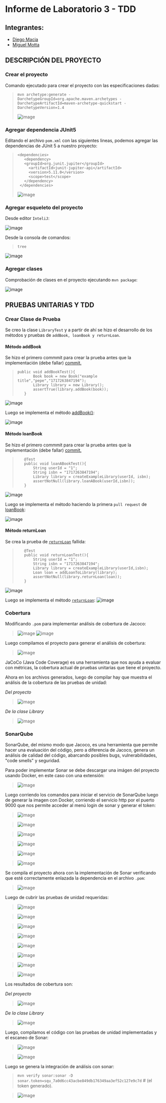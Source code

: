 # Informe de Laboratorio 3 - TDD
## Integrantes:
* [Diego Macia](https://github.com/thesrcielos)
* [Miguel Motta](https://github.com/MIGUEL-MOTTA-U)

## DESCRIPCIÓN DEL PROYECTO

### Crear el proyecto
Comando ejecutado para crear el proyecto con las especificaciones dadas:

> ```
> mvn archetype:generate -DarchetypeGroupId=org.apache.maven.archetypes -DarchetypeArtifactId=maven-archetype-quickstart -DarchetypeVersion=1.4
> ```
> ![image](./asset/maven-project-creation.png)

### Agregar dependencia JUnit5
Editando el archivo `pom.xml` con las siguientes lineas, podemos agregar las dependencias de JUnit 5 a nuestro proyecto:
> ```
> <dependencies>
>    <dependency>
>    <groupId>org.junit.jupiter</groupId>
>      <artifactId>junit-jupiter-api</artifactId>
>      <version>5.11.0</version>
>      <scope>test</scope>
>    </dependency>
>  </dependencies>
> ```
> ![image](./asset/pom-JUnit5-dependences.png)
### Agregar esqueleto del proyecto
Desde editor `InteliJ`:

![image](./asset/project-structure.png)

Desde la consola de comandos:

> `tree`

![image](./asset/tree-project-structure.png)

### Agregar clases
Comprobación de clases en el proyecto ejecutando `mvn package`:

![image](./asset/mvn-package.png)

## PRUEBAS UNITARIAS Y TDD
### Crear Clase de Prueba
Se creo la clase `LibraryTest` y a partir de ahí se hizo el desarrollo de los métodos y pruebas de `addBook, loanBook y returnLoan`.
#### Método addBook
Se hizo el primero commmit para crear la prueba antes que la implementación (debe fallar) [commit.](https://github.com/thesrcielos/Lab03-TDD/commit/1653f876bf8cdb5f31608b786cc7f1693b194f71)

>```
> public void addBookTest(){
>        Book book = new Book("example title","pepe","1717263847194");
>        Library library = new Library();
>        assertTrue(library.addBook(book));
>    }
>```
![image](./asset/test-addBook-failed.png)

Luego se implementa el método [addBook()](https://github.com/thesrcielos/Lab03-TDD/commit/b07206a2619a9114e205046cc8f1b60ad98d8a96):

![image](./asset/test-addBook-passed.png)

#### Método loanBook
Se hizo el primero commmit para crear la prueba antes que la implementación (debe fallar) [commit.](https://github.com/thesrcielos/Lab03-TDD/commit/0a8c3c8a4ec56426c56ba535c6b748cc294afa4c)

>```
>    @Test
>    public void loanABookTest(){
>        String userId = "1";
>        String isbn = "1717263847194";
>        Library library = createExampleLibrary(userId, isbn);
>        assertNotNull(library.loanABook(userId,isbn));
>    }
>```
![image](./asset/pruebaLoanBookFalla.png)

Luego se implementa el método haciendo la primera `pull request` de [loanBook](https://github.com/thesrcielos/Lab03-TDD/commit/4ea5e6601980f0404c8307a40b721bd75ae4ae2f):

![image](./asset/pruebaLoanABookPasa.png)

#### Método returnLoan
Se crea la prueba de [`returnLoan`](https://github.com/thesrcielos/Lab03-TDD/commit/479ec866ad49f14526a5c34e080551aba9b0f95d) fallida:
>```
>    @Test
>    public void returnLoanTest(){
>        String userId = "1";
>        String isbn = "1717263847194";
>        Library library = createExampleLibrary(userId,isbn);
>        Loan loan = addLoanToLibrary(library);
>        assertNotNull(library.returnLoan(loan));
>    }
>```

![image](./asset/pruebaLoanBookFalla.png)

Luego se implementa el método [`returnLoan`](https://github.com/thesrcielos/Lab03-TDD/commit/e87328c453309d895866942f0a1b521748202c13):
![image](./asset/pruebaLoanABookPasa.png)

### Cobertura
Modificando `.pom` para implementar análisis de cobertura de Jacoco:
> ![image](./asset/jacoco-pom.png)
> ![image](./asset/jacoco-pom-2.png)

Luego compilamos el proyecto para generar el análisis de cobertura:
> ![image](./asset/jacoco-add.png)

JaCoCo (Java Code Coverage) es una herramienta que nos ayuda a 
evaluar con métricas, la cobertura actual de pruebas unitarias que 
tiene el proyecto.

Ahora en los archivos generados, luego de compilar hay que muestra el análisis
de la cobertura de las pruebas de unidad:

*Del proyecto*
> ![image](./asset/initial-coverage.png)

*De la clase Library*
> ![image](./asset/initial-coverage-library-class.png)

### SonarQube
SonarQube, del mismo modo que Jacoco, es una herramienta que permite
hacer una evaluación del código, pero a diferencia de Jacoco, genera un análisis
de calidad del código, abarcando posibles bugs, vulnerabilidades, "code smells" y 
seguridad.

Para poder implementar Sonar se debe descargar una imágen del proyecto usando Docker, 
en este caso con una extensión:
> ![image](./asset/SonarLint-plugin.png)

Luego corriendo los comandos para iniciar el servicio de SonarQube luego de generar
la imagen con Docker, corriendo el servicio http por el puerto 9000 que nos permite 
acceder al menú login de sonar y generar el token:

> ![image](./asset/sonar-jacoco-pom.png)

> ![image](./asset/docker-sonarqube.png)

> ![image](./asset/login-sonar.png)

> ![image](./asset/login-sonar2.png)

> ![image](./asset/sonarqube-platform.png)

> ![image](./asset/sonar-platform-token.png)

Se compila el proyecto ahora con la implementación de Sonar verificando que esté correctamente
enlazada la dependencia en el archivo `.pom`:

> ![image](./asset/mvn-build-with-sonar-jacoco.png)

Luego de cubrir las pruebas de unidad requeridas:
> ![image](./asset/Pruebas-unidad.png)

> ![image](./asset/newTestForMoreCoverage.png)

> ![image](./asset/newTestForMoreCoverage2.png)

> ![image](./asset/newTestForMoreCoverage3.png)

> ![image](./asset/newTestForMoreCoverage5.png)

> ![image](./asset/newTestForMoreCoverage7.png)

> ![image](./asset/newTestForMoreCoverage8.png)

> ![image](./asset/newTestForMoreCoverage9.png)

Los resultados de cobertura son:

*Del proyecto*
> ![image](./asset/final-coverage.png)

*De la clase Library*
> ![image](./asset/final-coverage2.png)

Luego, compilamos el código con las pruebas de unidad implementadas y el escaneo de 
Sonar:

> ![image](./asset/sonar-mvn%20(1).png)

> ![image](./asset/sonar-mvn%20(2).png)

Luego se genera la integración de análisis con sonar:
> `mvn verify sonar:sonar -D sonar.token=squ_7a0d6cc43acbe849db176349aa3ef52c127e9c7d` # (el token generado).

> ![image](./asset/sonarqube-final-results.png)

